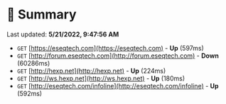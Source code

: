 # 📖 Summary
Last updated: **5/21/2022, 9:47:56 AM**

- `GET` [https://eseqtech.com](https://eseqtech.com) - **Up** (597ms)
- `GET` [http://forum.eseqtech.com](http://forum.eseqtech.com) - **Down** (60286ms)
- `GET` [http://hexp.net](http://hexp.net) - **Up** (224ms)
- `GET` [http://ws.hexp.net](http://ws.hexp.net) - **Up** (180ms)
- `GET` [http://eseqtech.com/infoline](http://eseqtech.com/infoline) - **Up** (592ms)
